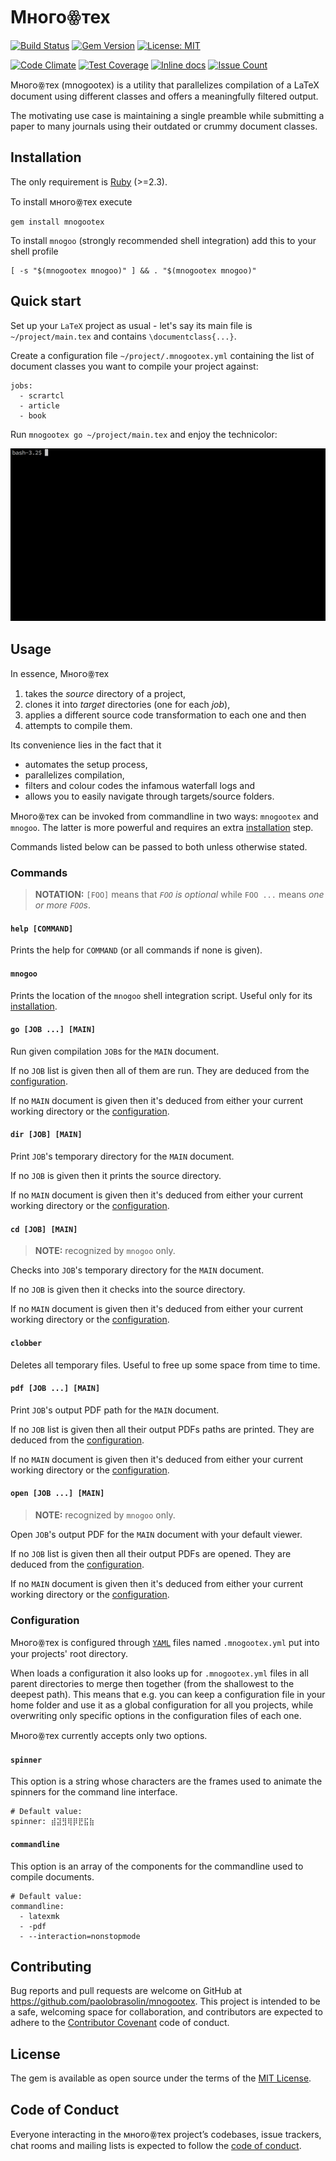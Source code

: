 # Многоꙮтех

[![Build Status](https://travis-ci.org/paolobrasolin/mnogootex.svg?branch=master)](https://travis-ci.org/paolobrasolin/mnogootex)
[![Gem Version](https://badge.fury.io/rb/mnogootex.svg)](https://badge.fury.io/rb/mnogootex)
[![License: MIT](https://img.shields.io/badge/License-MIT-yellow.svg)](https://opensource.org/licenses/MIT)

[![Code Climate](https://codeclimate.com/github/paolobrasolin/mnogootex/badges/gpa.svg)](https://codeclimate.com/github/paolobrasolin/mnogootex)
[![Test Coverage](https://codeclimate.com/github/paolobrasolin/mnogootex/badges/coverage.svg)](https://codeclimate.com/github/paolobrasolin/mnogootex/coverage)
[![Inline docs](http://inch-ci.org/github/paolobrasolin/mnogootex.svg?branch=master)](http://inch-ci.org/github/paolobrasolin/mnogootex)
[![Issue Count](https://codeclimate.com/github/paolobrasolin/mnogootex/badges/issue_count.svg)](https://codeclimate.com/github/paolobrasolin/mnogootex)

Многоꙮтех (mnogootex) is a utility that parallelizes compilation
of a LaTeX document using different classes and offers a
meaningfully filtered output.

The motivating use case is maintaining a single preamble while
submitting a paper to many journals using their outdated or crummy
document classes.

## Installation

The only requirement is [Ruby](https://www.ruby-lang.org) (>=2.3).

To install многоꙮтех execute

    gem install mnogootex
    
To install `mnogoo` (strongly recommended shell integration) add this to your shell profile

    [ -s "$(mnogootex mnogoo)" ] && . "$(mnogootex mnogoo)"

## Quick start

Set up your `LaTeX` project as usual - let's say its main file is `~/project/main.tex` and contains `\documentclass{...}`.

Create a configuration file `~/project/.mnogootex.yml`
containing the list of document classes you want to compile your
project against:

    jobs:
      - scrartcl
      - article
      - book
      
Run `mnogootex go ~/project/main.tex` and enjoy the technicolor:

![Demo TTY GIF](tty.gif?raw=true "Demo TTY GIF")

## Usage

In essence, Многоꙮтех
1. takes the _source_ directory of a project, 
2. clones it into _target_ directories (one for each _job_),
3. applies a different source code transformation to each one and then
4. attempts to compile them.

Its convenience lies in the fact that it
* automates the setup process,
* parallelizes compilation,
* filters and colour codes the infamous waterfall logs and
* allows you to easily navigate through targets/source folders. 

Многоꙮтех can be invoked from commandline in two ways: `mnogootex` and `mnogoo`.
The latter is more powerful and requires an extra [installation](#installation) step.

Commands listed below can be passed to both unless otherwise stated.

### Commands

> **NOTATION:** `[FOO]` means that _`FOO` is optional_ while `FOO ...` means _one or more `FOO`s_. 

#### `help [COMMAND]`

Prints the help for `COMMAND` (or all commands if none is given).

#### `mnogoo`

Prints the location of the `mnogoo` shell integration script.
Useful only for its [installation](#installation).

#### `go [JOB ...] [MAIN]`

Run given compilation `JOB`s for the `MAIN` document.

If no `JOB` list is given then all of them are run.
They are deduced from the [configuration](#configuration).

If no `MAIN` document is given then it's deduced from either
your current working directory or the [configuration](#configuration).

#### `dir [JOB] [MAIN]`

Print `JOB`'s temporary directory for the `MAIN` document.

If no `JOB` is given then it prints the source directory.

If no `MAIN` document is given then it's deduced from either
your current working directory or the [configuration](#configuration).

#### `cd [JOB] [MAIN]`

> **NOTE:** recognized by `mnogoo` only.

Checks into `JOB`'s temporary directory for the `MAIN` document.

If no `JOB` is given then it checks into the source directory.

If no `MAIN` document is given then it's deduced from either
your current working directory or the [configuration](#configuration).

#### `clobber`

Deletes all temporary files.
Useful to free up some space from time to time.

#### `pdf [JOB ...] [MAIN]`

Print `JOB`'s output PDF path for the `MAIN` document.

If no `JOB` list is given then all their output PDFs paths are printed.
They are deduced from the [configuration](#configuration).

If no `MAIN` document is given then it's deduced from either
your current working directory or the [configuration](#configuration).

#### `open [JOB ...] [MAIN]`

> **NOTE:** recognized by `mnogoo` only.

Open `JOB`'s output PDF for the `MAIN` document with your default viewer.

If no `JOB` list is given then all their output PDFs are opened.
They are deduced from the [configuration](#configuration).

If no `MAIN` document is given then it's deduced from either
your current working directory or the [configuration](#configuration).

### Configuration

Многоꙮтех is configured through [`YAML`](https://learnxinyminutes.com/docs/yaml/)
files named `.mnogootex.yml` put into your projects' root directory.

When  loads a configuration it also looks up for `.mnogootex.yml`
files in all parent directories to merge then together (from the
shallowest to the deepest path).  This means that e.g. you can keep
a configuration file in your home folder and use it as a global
configuration for all you projects, while overwriting only specific
options in the configuration files of each one.

Многоꙮтех currently accepts only two options.

#### `spinner`

This option is a string whose characters are the frames used to
animate the spinners for the command line interface.

    # Default value:
    spinner: ⣾⣽⣻⢿⡿⣟⣯⣷

#### `commandline`

This option is an array of the components for the commandline used
to compile documents.

    # Default value:
    commandline:
      - latexmk
      - -pdf
      - --interaction=nonstopmode

## Contributing

Bug reports and pull requests are welcome on GitHub at https://github.com/paolobrasolin/mnogootex. This project is intended to be a safe, welcoming space for collaboration, and contributors are expected to adhere to the [Contributor Covenant](http://contributor-covenant.org) code of conduct.

## License

The gem is available as open source under the terms of the [MIT License](https://opensource.org/licenses/MIT).

## Code of Conduct

Everyone interacting in the многоꙮтех project’s codebases, issue trackers, chat rooms and mailing lists is expected to follow the [code of conduct](https://github.com/paolobrasolin/mnogootex/blob/master/CODE_OF_CONDUCT.md).
